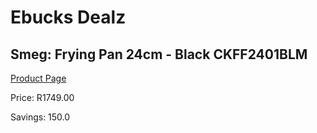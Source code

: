 
# Ebucks Dealz
## Smeg: Frying Pan 24cm - Black CKFF2401BLM
[Product Page](https://www.ebucks.com/web/shop/productSelected.do?prodId=1170681500&catId=704983235)

Price: R1749.00

Savings: 150.0


	
